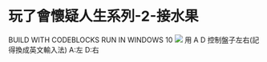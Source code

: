 # 玩了會懷疑人生系列-2-接水果

BUILD WITH CODEBLOCKS
RUN IN WINDOWS 10
![](https://github.com/chenlicpp/fen-game-2/raw/master/getcoin.png)
用 A D 控制盤子左右(記得換成英文輸入法) A:左 D:右
